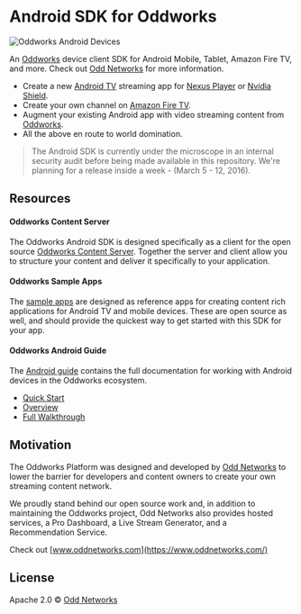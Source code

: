 Android SDK for Oddworks
========================
![Oddworks Android Devices](https://s3-us-west-2.amazonaws.com/odd-networks-assets/androids.png)

An [Oddworks](https://github.com/oddnetworks/oddworks) device client SDK for Android Mobile, Tablet, Amazon Fire TV, and more. Check out [Odd Networks](https://www.oddnetworks.com/) for more information.

* Create a new [Android TV](https://www.android.com/tv/) streaming app for [Nexus Player](https://www.google.com/nexus/player/) or [Nvidia Shield](https://shield.nvidia.com/).
* Create your own channel on [Amazon Fire TV](http://www.amazon.com/b/?node=8521791011).
* Augment your existing Android app with video streaming content from [Oddworks](https://github.com/oddnetworks/oddworks).
* All the above en route to world domination.

> The Android SDK is currently under the microscope in an internal security audit before being made available in this repository. We're planning for a release inside a week - (March 5 - 12, 2016).

Resources
---------
#### Oddworks Content Server
The Oddworks Android SDK is designed specifically as a client for the open source [Oddworks Content Server](https://github.com/oddnetworks/oddworks). Together the server and client allow you to structure your content and deliver it specifically to your application.

#### Oddworks Sample Apps
The [sample apps](https://github.com/oddnetworks/odd-sample-apps) are designed as reference apps for creating content rich applications for Android TV and mobile devices. These are open source as well, and should provide the quickest way to get started with this SDK for your app.

#### Oddworks Android Guide
The [Android guide](http://android.guide.oddnetworks.com/) contains the full documentation for working with Android devices in the Oddworks ecosystem.
* [Quick Start](http://android.guide.oddnetworks.com/sample_application/)
* [Overview](http://android.guide.oddnetworks.com/overview/)
* [Full Walkthrough](http://android.guide.oddnetworks.com/setup/)

Motivation
----------
The Oddworks Platform was designed and developed by [Odd Networks](https://www.oddnetworks.com/) to lower the barrier for developers and content owners to create your own streaming content network.

We proudly stand behind our open source work and, in addition to maintaining the Oddworks project, Odd Networks also provides hosted services, a Pro Dashboard, a Live Stream Generator, and a Recommendation Service.

Check out [www.oddnetworks.com](https://www.oddnetworks.com/)

License
-------
Apache 2.0 © [Odd Networks](http://oddnetworks.com)
